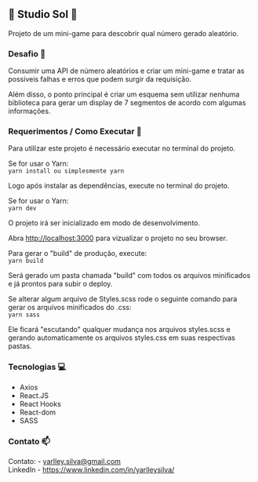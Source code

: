 ## 🚀 Studio Sol 🚀

Projeto de um mini-game para descobrir qual número gerado aleatório.

### Desafio 📜

Consumir uma API de número aleatórios e criar um mini-game e tratar as possiveis falhas e erros que podem surgir da requisição.

Além disso, o ponto principal é criar um esquema sem utilizar nenhuma biblioteca para gerar um display de 7 segmentos de acordo com algumas informações.

### Requerimentos / Como Executar 📌

Para utilizar este projeto é necessário executar no terminal do projeto.

Se for usar o Yarn: <br>
`yarn install ou simplesmente yarn`

Logo após instalar as dependências, execute no terminal do projeto.

Se for usar o Yarn: <br>
`yarn dev`

O projeto irá ser inicializado em modo de desenvolvimento.

Abra [http://localhost:3000](http://localhost:3000) para vizualizar o projeto no seu browser.

Para gerar o "build" de produção, execute: <br>
`yarn build`

Será gerado um pasta chamada "build" com todos os arquivos minificados e já prontos para subir o deploy.

Se alterar algum arquivo de Styles.scss rode o seguinte comando para gerar os arquivos minificados do .css: <br>
`yarn sass`

Ele ficará "escutando" qualquer mudança nos arquivos styles.scss e gerando automaticamente os arquivos styles.css em suas respectivas pastas.

### Tecnologias 💻

- Axios
- React.JS
- React Hooks
- React-dom
- SASS

### Contato 📫

Contato: - yarlley.silva@gmail.com
<br>
LinkedIn - https://www.linkedin.com/in/yarlleysilva/
